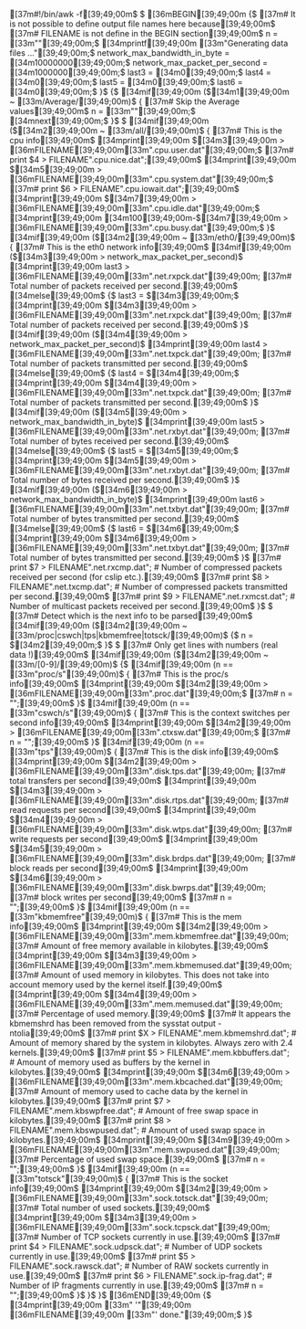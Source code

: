 [37m#!/bin/awk -f[39;49;00m$
$
[36mBEGIN[39;49;00m {$
  [37m# It is not possible to define output file names here because[39;49;00m$
  [37m# FILENAME is not define in the BEGIN section[39;49;00m$
  n = [33m""[39;49;00m;$
  [34mprintf[39;49;00m [33m"Generating data files ..."[39;49;00m;$
  network_max_bandwidth_in_byte = [34m10000000[39;49;00m;$
  network_max_packet_per_second = [34m1000000[39;49;00m;$
  last3 = [34m0[39;49;00m;$
  last4 = [34m0[39;49;00m;$
  last5 = [34m0[39;49;00m;$
  last6 = [34m0[39;49;00m;$
}$
{$
  [34mif[39;49;00m ($[34m1[39;49;00m ~ [33m/Average/[39;49;00m)$
    { [37m# Skip the Average values[39;49;00m$
      n = [33m""[39;49;00m;$
      [34mnext[39;49;00m;$
    }$
$
  [34mif[39;49;00m ($[34m2[39;49;00m ~ [33m/all/[39;49;00m)$
    { [37m# This is the cpu info[39;49;00m$
      [34mprint[39;49;00m $[34m3[39;49;00m > [36mFILENAME[39;49;00m[33m".cpu.user.dat"[39;49;00m;$
[37m#	  print $4 > FILENAME".cpu.nice.dat";[39;49;00m$
      [34mprint[39;49;00m $[34m5[39;49;00m > [36mFILENAME[39;49;00m[33m".cpu.system.dat"[39;49;00m;$
[37m#     print $6 > FILENAME".cpu.iowait.dat";[39;49;00m$
      [34mprint[39;49;00m $[34m7[39;49;00m > [36mFILENAME[39;49;00m[33m".cpu.idle.dat"[39;49;00m;$
      [34mprint[39;49;00m [34m100[39;49;00m-$[34m7[39;49;00m > [36mFILENAME[39;49;00m[33m".cpu.busy.dat"[39;49;00m;$
    }$
  [34mif[39;49;00m ($[34m2[39;49;00m ~ [33m/eth0/[39;49;00m)$
    { [37m# This is the eth0 network info[39;49;00m$
      [34mif[39;49;00m ($[34m3[39;49;00m > network_max_packet_per_second)$
	[34mprint[39;49;00m last3 > [36mFILENAME[39;49;00m[33m".net.rxpck.dat"[39;49;00m; [37m# Total number of packets received per second.[39;49;00m$
      [34melse[39;49;00m$
	{$
	  last3 = $[34m3[39;49;00m;$
	  [34mprint[39;49;00m $[34m3[39;49;00m > [36mFILENAME[39;49;00m[33m".net.rxpck.dat"[39;49;00m; [37m# Total number of packets received per second.[39;49;00m$
	}$
      [34mif[39;49;00m ($[34m4[39;49;00m > network_max_packet_per_second)$
	[34mprint[39;49;00m last4 > [36mFILENAME[39;49;00m[33m".net.txpck.dat"[39;49;00m; [37m# Total number of packets transmitted per second.[39;49;00m$
      [34melse[39;49;00m$
	{$
	  last4 = $[34m4[39;49;00m;$
	  [34mprint[39;49;00m $[34m4[39;49;00m > [36mFILENAME[39;49;00m[33m".net.txpck.dat"[39;49;00m; [37m# Total number of packets transmitted per second.[39;49;00m$
	}$
      [34mif[39;49;00m ($[34m5[39;49;00m > network_max_bandwidth_in_byte)$
	[34mprint[39;49;00m last5 > [36mFILENAME[39;49;00m[33m".net.rxbyt.dat"[39;49;00m; [37m# Total number of bytes received per second.[39;49;00m$
      [34melse[39;49;00m$
	{$
	  last5 = $[34m5[39;49;00m;$
	  [34mprint[39;49;00m $[34m5[39;49;00m > [36mFILENAME[39;49;00m[33m".net.rxbyt.dat"[39;49;00m; [37m# Total number of bytes received per second.[39;49;00m$
	}$
      [34mif[39;49;00m ($[34m6[39;49;00m > network_max_bandwidth_in_byte)$
	[34mprint[39;49;00m last6 > [36mFILENAME[39;49;00m[33m".net.txbyt.dat"[39;49;00m; [37m# Total number of bytes transmitted per second.[39;49;00m$
      [34melse[39;49;00m$
	{$
	  last6 = $[34m6[39;49;00m;$
	  [34mprint[39;49;00m $[34m6[39;49;00m > [36mFILENAME[39;49;00m[33m".net.txbyt.dat"[39;49;00m; [37m# Total number of bytes transmitted per second.[39;49;00m$
	}$
[37m#     print $7 > FILENAME".net.rxcmp.dat"; # Number of compressed packets received per second (for cslip etc.).[39;49;00m$
[37m#     print $8 > FILENAME".net.txcmp.dat"; # Number of compressed packets transmitted per second.[39;49;00m$
[37m#     print $9 > FILENAME".net.rxmcst.dat"; # Number of multicast packets received per second.[39;49;00m$
    }$
$
  [37m# Detect which is the next info to be parsed[39;49;00m$
  [34mif[39;49;00m ($[34m2[39;49;00m ~ [33m/proc|cswch|tps|kbmemfree|totsck/[39;49;00m)$
    {$
      n = $[34m2[39;49;00m;$
    }$
$
  [37m# Only get lines with numbers (real data !)[39;49;00m$
  [34mif[39;49;00m ($[34m2[39;49;00m ~ [33m/[0-9]/[39;49;00m)$
    {$
      [34mif[39;49;00m (n == [33m"proc/s"[39;49;00m)$
	{ [37m# This is the proc/s info[39;49;00m$
	  [34mprint[39;49;00m $[34m2[39;49;00m > [36mFILENAME[39;49;00m[33m".proc.dat"[39;49;00m;$
[37m#	  n = "";[39;49;00m$
	}$
      [34mif[39;49;00m (n == [33m"cswch/s"[39;49;00m)$
	{ [37m# This is the context switches per second info[39;49;00m$
	  [34mprint[39;49;00m $[34m2[39;49;00m > [36mFILENAME[39;49;00m[33m".ctxsw.dat"[39;49;00m;$
[37m#	  n = "";[39;49;00m$
	}$
      [34mif[39;49;00m (n == [33m"tps"[39;49;00m)$
	{ [37m# This is the disk info[39;49;00m$
	  [34mprint[39;49;00m $[34m2[39;49;00m > [36mFILENAME[39;49;00m[33m".disk.tps.dat"[39;49;00m; [37m# total transfers per second[39;49;00m$
	  [34mprint[39;49;00m $[34m3[39;49;00m > [36mFILENAME[39;49;00m[33m".disk.rtps.dat"[39;49;00m; [37m# read requests per second[39;49;00m$
	  [34mprint[39;49;00m $[34m4[39;49;00m > [36mFILENAME[39;49;00m[33m".disk.wtps.dat"[39;49;00m; [37m# write requests per second[39;49;00m$
	  [34mprint[39;49;00m $[34m5[39;49;00m > [36mFILENAME[39;49;00m[33m".disk.brdps.dat"[39;49;00m; [37m# block reads per second[39;49;00m$
	  [34mprint[39;49;00m $[34m6[39;49;00m > [36mFILENAME[39;49;00m[33m".disk.bwrps.dat"[39;49;00m; [37m# block writes per second[39;49;00m$
[37m#	  n = "";[39;49;00m$
	}$
      [34mif[39;49;00m (n == [33m"kbmemfree"[39;49;00m)$
	{ [37m# This is the mem info[39;49;00m$
	  [34mprint[39;49;00m $[34m2[39;49;00m > [36mFILENAME[39;49;00m[33m".mem.kbmemfree.dat"[39;49;00m; [37m# Amount of free memory available in kilobytes.[39;49;00m$
	  [34mprint[39;49;00m $[34m3[39;49;00m > [36mFILENAME[39;49;00m[33m".mem.kbmemused.dat"[39;49;00m; [37m# Amount of used memory in kilobytes. This does not take into account memory used by the kernel itself.[39;49;00m$
	  [34mprint[39;49;00m $[34m4[39;49;00m > [36mFILENAME[39;49;00m[33m".mem.memused.dat"[39;49;00m; [37m# Percentage of used memory.[39;49;00m$
[37m#         It appears the kbmemshrd has been removed from the sysstat output - ntolia[39;49;00m$
[37m#	  print $X > FILENAME".mem.kbmemshrd.dat"; # Amount of memory shared by the system in kilobytes.  Always zero with 2.4 kernels.[39;49;00m$
[37m#	  print $5 > FILENAME".mem.kbbuffers.dat"; # Amount of memory used as buffers by the kernel in kilobytes.[39;49;00m$
	  [34mprint[39;49;00m $[34m6[39;49;00m > [36mFILENAME[39;49;00m[33m".mem.kbcached.dat"[39;49;00m; [37m# Amount of memory used to cache data by the kernel in kilobytes.[39;49;00m$
[37m#	  print $7 > FILENAME".mem.kbswpfree.dat"; # Amount of free swap space in kilobytes.[39;49;00m$
[37m#	  print $8 > FILENAME".mem.kbswpused.dat"; # Amount of used swap space in kilobytes.[39;49;00m$
	  [34mprint[39;49;00m $[34m9[39;49;00m > [36mFILENAME[39;49;00m[33m".mem.swpused.dat"[39;49;00m; [37m# Percentage of used swap space.[39;49;00m$
[37m#	  n = "";[39;49;00m$
 	}$
      [34mif[39;49;00m (n == [33m"totsck"[39;49;00m)$
	{ [37m# This is the socket info[39;49;00m$
	  [34mprint[39;49;00m $[34m2[39;49;00m > [36mFILENAME[39;49;00m[33m".sock.totsck.dat"[39;49;00m; [37m# Total number of used sockets.[39;49;00m$
	  [34mprint[39;49;00m $[34m3[39;49;00m > [36mFILENAME[39;49;00m[33m".sock.tcpsck.dat"[39;49;00m; [37m# Number of TCP sockets currently in use.[39;49;00m$
[37m#	  print $4 > FILENAME".sock.udpsck.dat"; # Number of UDP sockets currently in use.[39;49;00m$
[37m#	  print $5 > FILENAME".sock.rawsck.dat"; # Number of RAW sockets currently in use.[39;49;00m$
[37m#	  print $6 > FILENAME".sock.ip-frag.dat"; # Number of IP fragments currently in use.[39;49;00m$
[37m#	  n = "";[39;49;00m$
 	}$
    }$
}$
[36mEND[39;49;00m {$
  [34mprint[39;49;00m [33m" '"[39;49;00m [36mFILENAME[39;49;00m [33m"' done."[39;49;00m;$
}$
